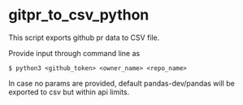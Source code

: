 # gitpr_to_csv_python
This script exports github pr data to CSV file.

 Provide input through command line as 
 
    $ python3 <github_token> <owner_name> <repo_name>
    
 In case no params are provided, default pandas-dev/pandas will be exported to csv but within api limits.     
    
